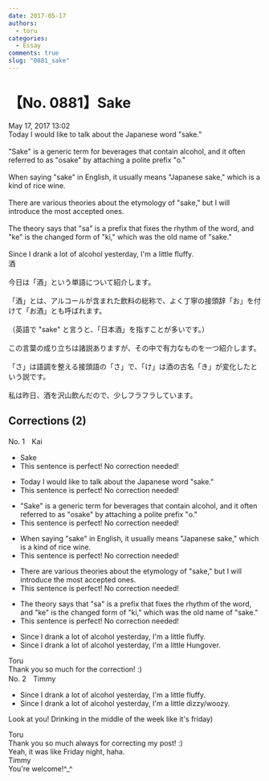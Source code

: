 ```yaml
---
date: 2017-05-17
authors:
  - toru
categories:
  - Essay
comments: true
slug: "0881_sake"
---
```


# 【No. 0881】Sake
<div class="date">May 17, 2017 13:02</div>
<div id="post"><div id="body_show_ori">
Today I would like to talk about the Japanese word "sake."<br/><br/>"Sake" is a generic term for beverages that contain alcohol, and it often referred to as "osake" by attaching a polite prefix "o."<br/><br/>When saying "sake" in English, it usually means "Japanese sake," which is a kind of rice wine.<br/><br/>There are various theories about the etymology of "sake," but I will introduce the most accepted ones.<br/><br/>The theory says that "sa" is a prefix that fixes the rhythm of the word, and "ke" is the changed form of "ki," which was the old name of "sake."<br/><br/>Since I drank a lot of alcohol yesterday, I'm a little fluffy.
</div></div>

<!-- more -->

<div id="post_ja"><div id="body_show_mo">
酒<br/><br/>今日は「酒」という単語について紹介します。<br/><br/>「酒」とは、アルコールが含まれた飲料の総称で、よく丁寧の接頭辞「お」を付けて「お酒」とも呼ばれます。<br/><br/>（英語で "sake" と言うと、「日本酒」を指すことが多いです。）<br/><br/>この言葉の成り立ちは諸説ありますが、その中で有力なものを一つ紹介します。<br/><br/>「さ」は語調を整える接頭語の「さ」で、「け」は酒の古名「き」が変化したという説です。<br/><br/>私は昨日、酒を沢山飲んだので、少しフラフラしています。
</div></div>

## Corrections (2)
<div id="block"><div class="first_name"> No. 1　<span class="just_name">Kai</span></div><div id="block2">
<ul class="correction_field">
<li class="incorrect">Sake</li>
<li class="corrected perfect">This sentence is perfect! No correction needed!</li>
</ul>
<ul class="correction_field">
<li class="incorrect">Today I would like to talk about the Japanese word "sake."</li>
<li class="corrected perfect">This sentence is perfect! No correction needed!</li>
</ul>
<ul class="correction_field">
<li class="incorrect">"Sake" is a generic term for beverages that contain alcohol, and it often referred to as "osake" by attaching a polite prefix "o."</li>
<li class="corrected perfect">This sentence is perfect! No correction needed!</li>
</ul>
<ul class="correction_field">
<li class="incorrect">When saying "sake" in English, it usually means "Japanese sake," which is a kind of rice wine.</li>
<li class="corrected perfect">This sentence is perfect! No correction needed!</li>
</ul>
<ul class="correction_field">
<li class="incorrect">There are various theories about the etymology of "sake," but I will introduce the most accepted ones.</li>
<li class="corrected perfect">This sentence is perfect! No correction needed!</li>
</ul>
<ul class="correction_field">
<li class="incorrect">The theory says that "sa" is a prefix that fixes the rhythm of the word, and "ke" is the changed form of "ki," which was the old name of "sake."</li>
<li class="corrected perfect">This sentence is perfect! No correction needed!</li>
</ul>
<ul class="correction_field">
<li class="incorrect">Since I drank a lot of alcohol yesterday, I'm a little fluffy.</li>
<li class="corrected correct">
Since I drank a lot of alcohol yesterday, I'm a little Hungover.
</li>
</ul>
</div><div class="name"><span class="just_name">Toru</span><br>
Thank you so much for the correction! :)
</div>
</div>
<div id="block"><div class="first_name"> No. 2　<span class="just_name">Timmy</span></div><div id="block2">
<ul class="correction_field">
<li class="incorrect">Since I drank a lot of alcohol yesterday, I'm a little fluffy.</li>
<li class="corrected correct">
Since I drank a lot of alcohol yesterday, I'm a little <span class="f_blue">dizzy</span>/<span class="f_blue">woozy</span>.
</li>
</ul>
<p class="comment_small">
 Look at you! Drinking in the middle of the week like it's friday)
</p>

</div><div class="name"><span class="just_name">Toru</span><br>
Thank you so much always for correcting my post! :)<br/>Yeah, it was like Friday night, haha.
</div>
<div class="name"><span class="just_name">Timmy</span><br>
You're welcome!^_^
</div>
</div>
